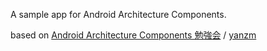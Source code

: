A sample app for Android Architecture Components.

based on [Android Architecture Components 勉強会](https://speakerdeck.com/yanzm/architecture-components-mian-qiang-hui-di-1hui-mu-lifecycles) / [yanzm](https://twitter.com/yanzm)